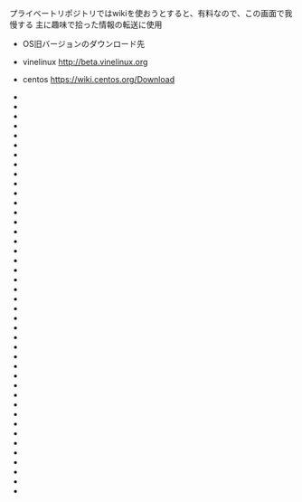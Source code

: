プライベートリポジトリではwikiを使おうとすると、有料なので、この画面で我慢する
主に趣味で拾った情報の転送に使用

- OS旧バージョンのダウンロード先
- vinelinux
http://beta.vinelinux.org
- centos
https://wiki.centos.org/Download

-
-
-
-
-
-
-
-
-
-
-
-
-
-
-
-
-
-
-
-
-
-
-
-
-
-
-
-
-
-
-
-
-
-
-
-
-
-
-
-
-
-
